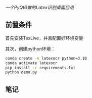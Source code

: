 *一个PyQt6做的Latex识别桌面应用*

## 前置条件

首先安装TexLive，并且配置好环境变量

其次，创建python环境：

```cmd
conda create -n latexocr python=3.10
conda activate latexocr
pip install -r requirements.txt
python demo.py
```


## 笔记

